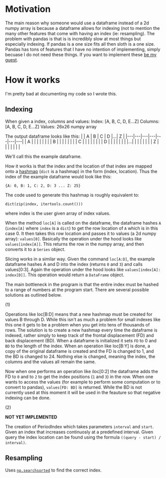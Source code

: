 # Motivation
The main reason why someone would use a dataframe instead of a 2d numpy array is because a dataframe allows for indexing (not to mention the many other features that come with having an index (ie: resampling). The problem with pandas is that is is incredibly slow at most things but especially indexing. If pandas is a one size fits all then sloth is a one size. Pandas has tons of features that I have no intention of implementing, simply becuase I do not need these things. If you want to implement these [be my guest](https://github.com/amuon/Sloth/pulls).

# How it works
I'm pretty bad at documenting my code so I wrote this.

## Indexing

When given a index, columns and values:
	Index: [A, B, C, D, E...Z]
	Columns: [A, B, C, D, E...Z]
	Values: 26x26 numpy array

The output dataframe looks like this:
|   | A | B | C | D |...| Z |
|---|---|---|---|---|---|---|
| A |   |   |   |   |   |   |
| B |   |   |   |   |   |   |
| C |   |   |   |   |   |   |
| D |   |   |   |   |   |   |
|...|   |   |   |   |   |   |
| Z |   |   |   |   |   |   |

We'll call this the example dataframe.

How it works is that the index and the location of that index are mapped onto a [hashmap](https://github.com/realead/cykhash) (`dict` is a hashmap) in the form (index, location). Thus the index of the example dataframe would look like this:
  
	{A: 0, B: 1, C: 2, D: 3 ... Z: 25}

The code used to generate this hashmap is roughly equivalent to:

	dict(zip(index, itertools.count()))
 
where index is the user given array of index values.
 
When the method `loc[A]` is called on the dataframe, the dataframe hashes `A` (`index[A]` where `index` is a `dict`) to get the row location of `A` which is in this case 0. It then takes this row location and passes it to values (a 2d numpy array): `values[0]`. Basically the operation under the hood looks like `values[index[A]]`. This returns the row in the numpy array, and then converts it to a `Series` object. 

Slicing works in a similar way. Given the command `loc[A:D]`, the example dataframe hashes A and D into the index (returns `0` and `3`) and calls values[0:3]. Again the operation under the hood looks like `values[index[A]: index[D]]`. This operation would return a `DataFrame` object.

The main bottleneck in the program is that the entire index must be hashed to a range of numbers at the program start. There are several possible solutions as outlined below.

(1)

Operations like loc[B:D] means that a new hashmap must be created for values B through D. While this isn't as much a problem for small indexes like this one it gets to be a problem when you get into tens of thousands of rows. The solution is to create a new hashmap every time the dataframe is indexed, rather simply to keep track of the frontal displacement (FD) and back displacement (BD). When a dataframe is initialized it sets `FD` to 0 and `BD` to the length of the index. When an operation like loc[B:Y] is done, a copy of the original dataframe is created and the FD is changed to 1, and the BD is changed to 24. Nothing else is changed, meaning the index, the columns and the values all remain the same.

Now when one performs an operation like iloc[0:2] the dataframe adds the FD to `0` and to `2` to get the index positions (`1` and `3`) in the row. When one wants to access the values (for example to perform some computation or to convert to pandas), `values[FD: BD]` is returned. While the BD is not currently used at this moment it will be used in the feauture so that negative indexing can be done.

(2)

**NOT YET IMPLEMENTED**

The creation of PeriodIndex which takes parameters `interval` and `start`. Given an index that increases continuosly at a predefined interval. Given query the index location can be found using the formula `((query - start) / interval)`.

## Resampling

Uses [`np.searchsorted`](https://numpy.org/doc/stable/reference/generated/numpy.searchsorted.html) to find the correct index.
